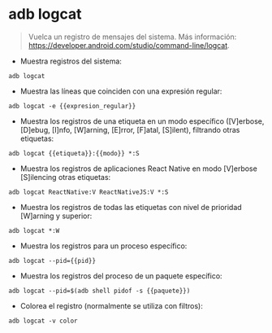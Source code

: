 # adb logcat

> Vuelca un registro de mensajes del sistema.
> Más información: <https://developer.android.com/studio/command-line/logcat>.

- Muestra registros del sistema:

`adb logcat`

- Muestra las líneas que coinciden con una expresión regular:

`adb logcat -e {{expresion_regular}}`

- Muestra los registros de una etiqueta en un modo específico ([V]erbose, [D]ebug, [I]nfo, [W]arning, [E]rror, [F]atal, [S]ilent), filtrando otras etiquetas:

`adb logcat {{etiqueta}}:{{modo}} *:S`

- Muestra los registros de aplicaciones React Native en modo [V]erbose [S]ilencing otras etiquetas:

`adb logcat ReactNative:V ReactNativeJS:V *:S`

- Muestra los registros de todas las etiquetas con nivel de prioridad [W]arning y superior:

`adb logcat *:W`

- Muestra los registros para un proceso específico:

`adb logcat --pid={{pid}}`

- Muestra los registros del proceso de un paquete específico:

`adb logcat --pid=$(adb shell pidof -s {{paquete}})`

- Colorea el registro (normalmente se utiliza con filtros):

`adb logcat -v color`
